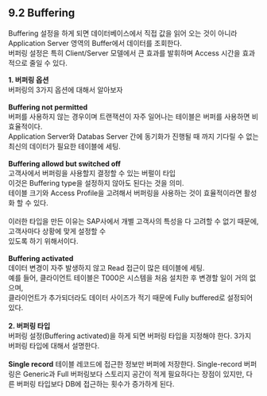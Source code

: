 ## 9.2 Buffering
Buffering 설정을 하게 되면 데이터베이스에서 직접 값을 읽어 오는 것이 아니라 Application Server 영역의 Buffer에서 데이터를 조회한다. <br>
버퍼링 설정은 특히 Client/Server 모델에서 큰 효과를 발휘하며 Access 시간을 효과적으로 줄일 수 있다.

**1. 버퍼링 옵션** <br>
버퍼링의 3가지 옵션에 대해서 알아보자 <br> <br>
**Buffering not permitted** <br>
버퍼를 사용하지 않는 경우이며 트랜잭션이 자주 일어나는 테이블은 버퍼를 사용하면 비효율적이다. <br>
Application Server와 Databas Server 간에 동기화가 진행될 때 까지 기다릴 수 없는 최신의 데이터가 필요한 테이블에 세팅. <br> <br>
**Buffering allowd but switched off** <br>
고객사에서 버퍼링을 사용할지 결정할 수 있는 버펄이 타입 <br>
이것은 Buffering type을 설정하지 않아도 된다는 것을 의미. <br>
테이블 크기와 Access Profile을 고려해서 버퍼링을 사용하는 것이 효율적이라면 활성화 할 수 있다. <br> <br>
이러한 타입을 만든 이유는 SAP사에서 개별 고객사의 특성을 다 고려할 수 없기 때문에, 고객사마다 상황에 맞게 설정할 수 <br> 있도록 하기 위해서이다. <br><br>
**Buffering activated** <br>
데이터 변경이 자주 발생하지 않고 Read 접근이 많은 테이블에 세팅. <br>
예를 들어, 클라이언트 테이블은 T000은 시스템을 처음 설치한 후 변경할 일이 거의 없으며, <br>
클라이언트가 추가되더라도 데이터 사이즈가 적기 때문에 Fully buffered로 설정되어 있다. <br><br>
**2. 버퍼링 타입** <br>
버퍼링 설정(Buffering activated)을 하게 되면 버퍼링 타입을 지정해야 한다. 3가지 버퍼링 타입에 대해서 설명한다. <br><br>
**Single record**
테이블 레코드에 접근한 정보만 버퍼에 저장한다. Single-record 버퍼링은 Generic과 Full 버퍼링보다 스토리지 공간이 적게 필요하다는 장점이 있지만, 다른 버퍼링 타입보다 DB에 접근하는 횟수가 증가하게 된다. <br>